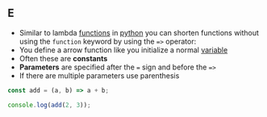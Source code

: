 ## E
- Similar to lambda [functions](computer-science/docs/javascript/functions.md) in [python](contents-python.md) you can shorten functions without using the `function` keyword by using the `=>` operator:
- You define a arrow function like you initialize a normal [variable](computer-science/docs/javascript/variables.md)
- Often these are **constants**
- **Parameters** are specified after the `=` sign and before the `=>`
- If there are multiple parameters use parenthesis

```javascript
const add = (a, b) => a + b; 

console.log(add(2, 3));
```